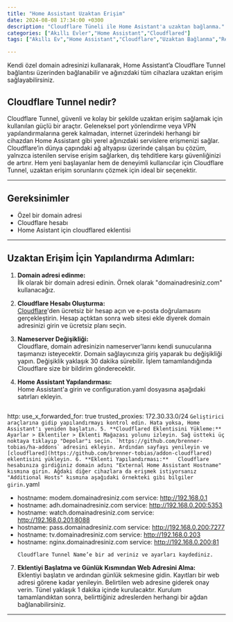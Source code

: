 ```yaml
---
title: "Home Assistant Uzaktan Erişim"
date: 2024-08-08 17:34:00 +0300
description: "Cloudflare Tüneli ile Home Asistant'a uzaktan bağlanma."
categories: ["Akıllı Evler","Home Assistant","Cloudflared"]
tags: ["Akıllı Ev","Home Assistant","Cloudflare","Uzaktan Bağlanma","Remote"]

---
```

Kendi özel domain adresinizi kullanarak, Home Assistant’a Cloudflare Tunnel bağlantısı üzerinden bağlanabilir ve ağınızdaki tüm cihazlara uzaktan erişim sağlayabilirsiniz.  
## Cloudflare Tunnel nedir?  
Cloudflare Tunnel, güvenli ve kolay bir şekilde uzaktan erişim sağlamak için kullanılan güçlü bir araçtır. Geleneksel port yönlendirme veya VPN yapılandırmalarına gerek kalmadan, internet üzerindeki herhangi bir cihazdan Home Assistant gibi yerel ağınızdaki servislere erişmenizi sağlar. Cloudflare’in dünya çapındaki ağ altyapısı üzerinde çalışan bu çözüm, yalnızca istenilen servise erişim sağlarken, dış tehditlere karşı güvenliğinizi de artırır. Hem yeni başlayanlar hem de deneyimli kullanıcılar için Cloudflare Tunnel, uzaktan erişim sorunlarını çözmek için ideal bir seçenektir.  
* * *
## Gereksinimler  
- Özel bir domain adresi  
- Cloudflare hesabı  
- Home Asistant için cloudflared eklentisi  
* * *
## Uzaktan Erişim İçin Yapılandırma Adımları:  

1. **Domain adresi edinme:**  
    İlk olarak bir domain adresi edinin. Örnek olarak "domainadresiniz.com" kullanacağız.
2. **Cloudflare Hesabı Oluşturma:**  
    [Cloudflare](https://www.cloudflare.com/)'den ücretsiz bir hesap açın ve e-posta doğrulamasını gerçekleştirin. Hesap açtıktan sonra web sitesi ekle diyerek domain adresinizi girin ve ücretsiz planı seçin.
3. **Nameserver Değişikliği:**  
    Cloudflare, domain adresinizin nameserver'larını kendi sunucularına taşımanızı isteyecektir. Domain sağlayıcınıza giriş yaparak bu değişikliği yapın. Değişiklik yaklaşık 30 dakika sürebilir. İşlem tamamlandığında Cloudflare size bir bildirim gönderecektir.
4. **Home Assistant Yapılandırması:**  
    Home Assistant'a girin ve configuration.yaml dosyasına aşağıdaki satırları ekleyin.

    ```yaml
http:
  use_x_forwarded_for: true
  trusted_proxies: 172.30.33.0/24
    ```
    Geliştirici araçlarına gidip yapılandırmayı kontrol edin. Hata yoksa, Home Assistant'ı yeniden başlatın.
5. **Cloudflared Eklentisini Yükleme:**  
    Ayarlar > Eklentiler > Eklenti Mağazası yolunu izleyin. Sağ üstteki üç noktaya tıklayıp "Depolar"ı seçin. `https://github.com/brenner-tobias/ha-addons` adresini ekleyin. Ardından sayfayı yenileyin ve [cloudflared](https://github.com/brenner-tobias/addon-cloudflared) eklentisini yükleyin.
6. **Eklenti Yapılandırması:**  
    Cloudflare hesabınıza girdiğiniz domain adını "External Home Assistant Hostname" kısmına girin. Ağdaki diğer cihazlara da erişmek istiyorsanız "Additional Hosts" kısmına aşağıdaki örnekteki gibi bilgiler girin.
    ```yaml
- hostname: modem.domainadresiniz.com 
  service: http://192.168.0.1 
- hostname: adh.domainadresiniz.com 
  service: http://192.168.0.200:5353 
- hostname: watch.domainadresiniz.com
  service: http://192.168.0.201:8088
- hostname: pass.domainadresiniz.com
  service: http://192.168.0.200:7277
- hostname: tv.domainadresiniz.com
  service: http://192.168.0.203
- hostname: nginx.domainadresiniz.com
  service: http://192.168.0.200:81
    ```
    Cloudflare Tunnel Name’e bir ad veriniz ve ayarları kaydediniz.
7. **Eklentiyi Başlatma ve Günlük Kısmından Web Adresini Alma:**  
    Eklentiyi başlatın ve ardından günlük sekmesine gidin. Kayıtları bir web adresi görene kadar yenileyin. Belirtilen web adresine giderek onay verin. Tünel yaklaşık 1 dakika içinde kurulacaktır. Kurulum tamamlandıktan sonra, belirttiğiniz adreslerden herhangi bir ağdan bağlanabilirsiniz.

* * *